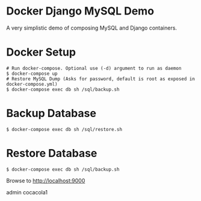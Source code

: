 Docker Django MySQL Demo
========================

A very simplistic demo of composing MySQL and Django containers.

# Docker Setup

	# Run docker-compose. Optional use (-d) argument to run as daemon
    $ docker-compose up
    # Restore MySQL Dump (Asks for password, default is root as exposed in docker-compose.yml)	
    $ docker-compose exec db sh /sql/backup.sh

# Backup Database

	$ docker-compose exec db sh /sql/restore.sh

# Restore Database

	$ docker-compose exec db sh /sql/backup.sh

Browse to [http://localhost:9000](http://localhost:9000)


admin
cocacola1
